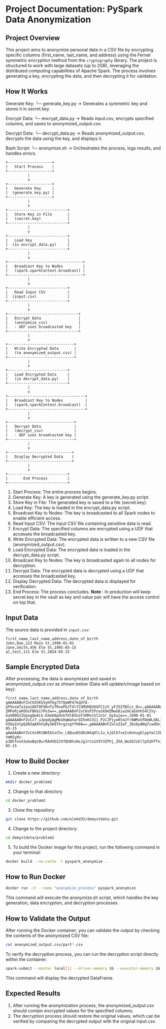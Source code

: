 # Project Documentation: PySpark Data Anonymization

## Project Overview
This project aims to anonymize personal data in a CSV file by encrypting specific columns (first_name, last_name, and address) using the Fernet symmetric encryption method from the `cryptography` library. The project is structured to work with large datasets (up to 2GB), leveraging the distributed computing capabilities of Apache Spark. The process involves generating a key, encrypting the data, and then decrypting it for validation.

## How It Works 

Generate Key: └─ generate_key.py → Generates a symmetric key and stores it in secret.key.

Encrypt Data: └─ encrypt_data.py → Reads input.csv, encrypts specified columns, and saves to anonymized_output.csv.

Decrypt Data: └─ decrypt_data.py → Reads anonymized_output.csv, decrypts the data using the key, and displays it.

Bash Script: └─ anonymize.sh → Orchestrates the process, logs results, and handles errors.

```plaintext
+--------------------+
|   Start Process    |
+--------------------+
          |
          v
+--------------------+
|   Generate Key     |
|  (generate_key.py) |
+--------------------+
          |
          v
+---------------------------+
|   Store Key in File       |
|   (secret.key)            |
+---------------------------+
          |
          v
+---------------------------+
|   Load Key                |
|  (in encrypt_data.py)     |
+---------------------------+
          |
          v
+----------------------------------+
|   Broadcast Key to Nodes         |
|   (spark.sparkContext.broadcast) |
+----------------------------------+
          |
          v
+---------------------------+
|   Read Input CSV          |
|  (input.csv)              |
+---------------------------+
          |
          v
+--------------------------------+
|   Encrypt Data                 |
|   (anonymize_csv)              |
|   - UDF uses broadcasted key   |
+--------------------------------+
          |
          v
+------------------------------+
|   Write Encrypted Data       |
|   (to anonymized_output.csv) |
+------------------------------+
          |
          v
+---------------------------+
|   Load Encrypted Data     |
|   (in decrypt_data.py)    |
+---------------------------+
          |
          v
+-----------------------------------+
|   Broadcast Key to Nodes          |
|   (spark.sparkContext.broadcast)  |
+-----------------------------------+
          |
          v
+------------------------------+
|   Decrypt Data               |
|   (decrypt_csv)              |
|   - UDF uses broadcasted key |
+------------------------------+
          |
          v
+-----------------------------+
|   Display Decrypted Data    |
+-----------------------------+
          |
          v
+---------------------------+
|       End Process         |
+---------------------------+
```

1. Start Process: The entire process begins.
2. Generate Key: A key is generated using the generate_key.py script.
3. Store Key in File: The generated key is saved to a file (secret.key).
4. Load Key: The key is loaded in the encrypt_data.py script.
5. Broadcast Key to Nodes: The key is broadcasted to all Spark nodes to enable efficient access.
6. Read Input CSV: The input CSV file containing sensitive data is read.
7. Encrypt Data: The specified columns are encrypted using a UDF that accesses the broadcasted key.
8. Write Encrypted Data: The encrypted data is written to a new CSV file (anonymized_output.csv).
9. Load Encrypted Data: The encrypted data is loaded in the decrypt_data.py script.
10. Broadcast Key to Nodes: The key is broadcasted again to all nodes for decryption.
11. Decrypt Data: The encrypted data is decrypted using a UDF that accesses the broadcasted key.
12. Display Decrypted Data: The decrypted data is displayed for verification.
13. End Process: The process concludes.
**Note** : In production will keep secret.key in the vault as key and value pair will have the access control on top that.

## Input Data
The source data is provided in `input.csv`:

```csv
first_name,last_name,address,date_of_birth
John,Doe,123 Main St,1990-01-01
Jane,Smith,456 Elm St,1985-05-15
al,test,111 Elm St,2024-05-15
```

## Sample Encrypted Data
After processing, the data is anonymized and saved in anonymized_output.csv as shown below (Data will update/chnage based on key):
```csv
first_name,last_name,address,date_of_birth
gAAAAABnFZvCO3hKS5yHfbg75TOpWP47kqUfA-pP5esmTa1eaiOAT8F88nTyTRvwPbJT4l7CGMXHQV6GFCIzV_yF25ZfBIcz_Q==,gAAAAABnFZvCLiGD4QVjsebZqA6oe9ZtxOV9nqpAvxjq9zExNfzBwIjH3HUG5Idd8Qp6L5y2wQpK-ZMPeRjoKOOsFBkbi7Po3w==,gAAAAABnFZvC0sPIPcwiKOmZNwG8iw2mCaEehhS4CIVy-6aVB0GZZUpagQeXLk-bXeb0pdnkfHlB5UzF3OMvsSl2s5r_EpIwjw==,1990-01-01
gAAAAABnFZvCz7_uJpqdyAgMm1HqWaharOZXnHJ311_P2CJPjyoHlmJfr8WMzUfDeWLd8LItMf9u3QpKWvT1l8qminP8mT_JjQ==,gAAAAABnFZvCbzm1AtgM8XDzmd3BZziGA8GN_z3Yt2nssRCSl8PPjWnjkyddns-h5Oa1VtpQ2N3qAXhVyBySK8TXrgzxgYfH9A==,gAAAAABnFZvCnZIwT_JDz8yANq7cwdOnjM9VZLb56Kz9r0hxSH4akV3Id8A7gcJX4Y2U0i74OIXHOJN7cEWGIQkZp78ANK1mvg==,1985-05-15
gAAAAABnFZvCXx9R1BNIbSsChv_L0Quu8SQ9iN4qOlL1u_kjQlG7seIv8xhugklppYwCi5bAhdfChfaJmZEUUqxpMkF5QmtKMQ==,gAAAAABnFZvCQdj-nmM2y0z-p3DhTnnX3obeBqtBurRA4VDZJXfQU9hsNsJgJrCo1V5Y3IPhj_ZXA_WwZdJzbl7pX2HTTnJbUw==,gAAAAABnFZvCiiFpLAtyhuCVUTDRmYQ69dUaA2w3QsJtVJnPsMUfM42JpwXQk9AILCAnBej8CD6xWypQWeJq2qVJ3rlxYCtM_A==,2024-05-15
```

## How to Build Docker
1. Create a new directory:
```bash
mkdir docker_problem2
```
2. Change to that directory
```bash
cd docker_problem2
```
3. Clone the repository
```bash
git clone https://github.com/alokd33/demystdata.git
```
4. Change to the project directory:
```bash
cd demystdata/problem2
```
5. To build the Docker image for this project, run the following command in your terminal:
```bash
docker build --no-cache -t pyspark_anonymize .
```
## How to Run Docker
```bash
docker run -it --name "anonymize_process" pyspark_anonymize
```
This command will execute the anonymize.sh script, which handles the key generation, data encryption, and decryption processes.

## How to Validate the Output
After running the Docker container, you can validate the output by checking the contents of the anonymized CSV file:
```bash
cat anonymized_output.csv/part*.csv
```

To verify the decryption process, you can run the decryption script directly within the container:
```bash
spark-submit --master local[1] --driver-memory 1G --executor-memory 1G --executor-cores 1 --num-executors 1 decrypt_data.py
```
This command will display the decrypted DataFrame.

## Expected Results

1. After running the anonymization process, the anonymized_output.csv should contain encrypted values for the specified columns.
2. The decryption process should restore the original values, which can be verified by comparing the decrypted output with the original input.csv.




